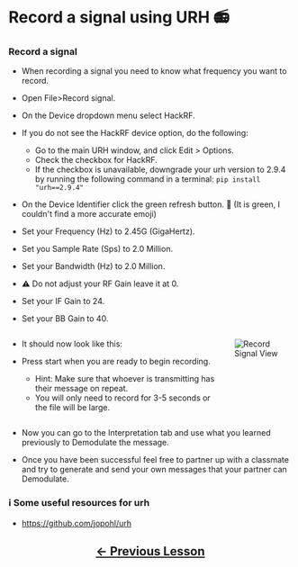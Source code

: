 # Record a signal using URH 📻

### Record a signal 

- When recording a signal you need to know what frequency you want to record.

- Open File>Record signal.

- On the Device dropdown menu select HackRF.
- If you do not see the HackRF device option, do the following:
    - Go to the main URH window, and click Edit > Options.
    - Check the checkbox for HackRF.
    - If the checkbox is unavailable, downgrade your urh version to 2.9.4 by running the following command in a terminal: `pip install "urh==2.9.4"`

<!-- pandoc-only ### Record a signal -->

- On the Device Identifier click the green refresh button. 🔄 (It is green, I couldn't find a more accurate emoji)

- Set your Frequency (Hz) to 2.45G (GigaHertz).

- Set you Sample Rate (Sps) to 2.0 Million.

- Set your Bandwidth (Hz) to 2.0 Million.

- ⚠️ Do not adjust your RF Gain leave it at 0.

- Set your IF Gain to 24.

- Set your BB Gain to 40.

<!-- pandoc-only ### Record a signal -->

<div class="columns">
<div class="column">

- It should now look like this:

- Press start when you are ready to begin recording.
    - Hint: Make sure that whoever is transmitting has their message on repeat.
    - You will only need to record for 3-5 seconds or the file will be large.

</div>
<div class="column">

![Record Signal View](https://github.com/python-can-define-radio/sdr-course/blob/main/classroom_activities/Ch03_Analyzing_Signals_URH/Images/record_signal.png?raw=true) 

</div>
</div>

<!-- pandoc-only ### Record a signal -->

- Now you can go to the Interpretation tab and use what you learned previously to Demodulate the message.

- Once you have been successful feel free to partner up with a classmate and try to generate and send your own messages that your partner can Demodulate.

### ℹ️ Some useful resources for urh <!-- pandoc-exclude-line --> 

- https://github.com/jopohl/urh <!-- pandoc-exclude-line --> 

## <p align="center">[&larr; Previous Lesson](https://github.com/python-can-define-radio/sdr-course/blob/main/classroom_activities/Ch03_Analyzing_Signals_URH/080_Interpret_multiple_noisy_signals.md)</p> <!-- pandoc-exclude-line --> 

[010_pcdr_ook_tx_intro]: https://github.com/python-can-define-radio/sdr-course/blob/main/classroom_activities/Ch04_Analyzing_Signals_Python/010_pcdr_ook_tx_intro.md
